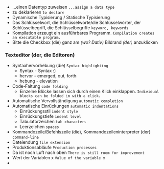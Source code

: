 - ...einen Datentyp zuweisen `...assign a data type`
- zu deklarieren `to declare`
- Dynamische Typisierung  / Statische Typisierung
- Das Schlüsselwort, die Schlüsselworte/die Schlüsselwörter, der Schlüsselbegriff, die Schlüsselbegriffe `keyword, keywords`
- Kompilation erzeugt ein ausführbares Programm. `Compilation creates an executable program.`
- Bitte die Checkbox (die) ganz am *(wo? Dativ)* Bildrand *(der)* anzuklicken

### Texteditor (der, die Editoren)
- Syntaxhervorhebung (die) `Syntax highlighting`
  - Syntax - Syntax :) 
  - hervor - emerged, out, forth
  - hebung - elevation 
- Code-Faltung `code folding` 
  - Einzelne Blöcke lassen sich durch einen Klick einklappen. `Individual blocks can be folded in with a click.`
- Automatische Vervollständigung `automatic completion`
- Automatische Einrückungen `automatic indentations`
  - Einrückungsstil `indent style`
  - Einrückungstiefe `indent level`
  - Tabulatorzeichen `tab characters`
  - Leerzeichen `spaces`
- Kommandozeile/Befehlszeile (die), Kommandozeileninterpreter (der) `command-line`
- Dateiendung  `file extension`
- Produktionsabläufe `Production processes`
- Da ist noch Luft nach oben `There is still room for improvement`
- Wert der Variablen x `Value of the variable x`
- 